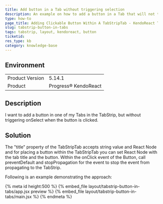 ```yaml
---
title: Add button in a Tab without triggering selection
description: An example on how to add a button in a Tab that will not trigger onSelect.
type: how-to
page_title: Adding Clickable Button Within A TabStripTab - KendoReact TabStrip
slug: tabstrip-button-in-tabs
tags: tabstrip, layout, kendoreact, button
ticketid: 
res_type: kb
category: knowledge-base
---
```


## Environment

<table>
	<tbody>
		<tr>
			<td>Product Version</td>
			<td>5.14.1</td>
		</tr>
		<tr>
			<td>Product</td>
			<td>Progress® KendoReact</td>
		</tr>
	</tbody>
</table>

## Description
I want to add a button in one of my Tabs in the TabStrip, but without triggering onSelect when the button is clicked.

## Solution
The "title" property of the TabStripTab accepts string value and React Node and for placing a button within the TabStripTab you can set React Node with the tab title and the button. Within the onClick event of the Button, call preventDefault and stopPropagation for the event to stop the event from propagating to the TabStrip. 

Following is an example demonstrating the approach:

{% meta id height:500 %}
{% embed_file layout/tabstrip-button-in-tabs/app.jsx preview %}
{% embed_file layout/tabstrip-button-in-tabs/main.jsx %}
{% endmeta %}
